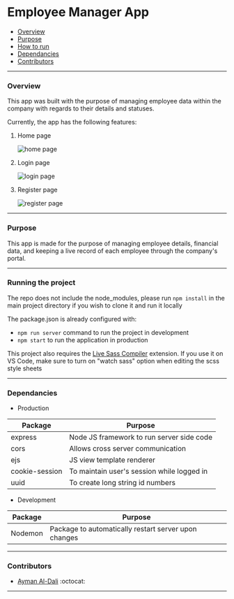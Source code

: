 # Employee Manager App

- [Overview](#overview)
- [Purpose](#purpose)
- [How to run](#running-the-project)
- [Dependancies](#dependancies)
- [Contributors](#contributors)

---

### Overview

This app was built with the purpose of managing employee data within the company with regards to their details and statuses.

Currently, the app has the following features: 

1. Home page

    <img src="https://puu.sh/HvEZA/5441f7302e.png" alt="home page" />

2. Login page

    <img src="https://puu.sh/HvEZJ/0d1473e690.png" alt="login page" />

3. Register page

    
    <img src="https://puu.sh/HvF00/96fc6620f8.png" alt="register page" />
    
---

### Purpose

This app is made for the purpose of managing employee details, financial data, and keeping a live record of each employee through the company's portal.

---

### Running the project

The repo does not include the node_modules, please run `npm install` in the main project 
directory if you wish to clone it and run it locally

The package.json is already configured with:
- `npm run server` command to run the project in development
- `npm start` to run the application in production

This project also requires the
[Live Sass Compiler](https://marketplace.visualstudio.com/items?itemName=ritwickdey.live-sass) extension. 
If you use it on VS Code, make sure to turn on "watch sass" option when editing the scss style sheets

---

### Dependancies

- Production

| Package                        | Purpose                                                       |
|--------------------------------|---------------------------------------------------------------|
| express                        | Node JS framework to run server side code                     |
| cors                           | Allows cross server communication                             |
| ejs                            | JS view template renderer                                     |
| cookie-session                 | To maintain user's session while logged in                    |
| uuid                           | To create long string id numbers                              |


- Development

| Package                        | Purpose                                                       |
|--------------------------------|---------------------------------------------------------------|
| Nodemon                        | Package to automatically restart server upon changes          |

---

### Contributors

- [Ayman Al-Dali](https://github.com/ayman-d) :octocat:

---
